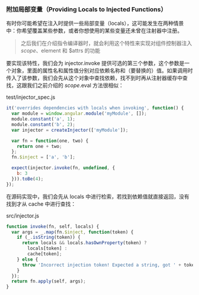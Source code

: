 ### 附加局部变量（Providing Locals to Injected Functions）

有时你可能希望在注入时提供一些局部变量（locals），这可能发生在两种情景中：你希望覆盖某些参数，或者你想使用的某些变量还未曾在注射器中注册。

> 之后我们在介绍指令编译器时，就会利用这个特性来实现对组件控制器注入 $scope、$element 和 $attrs 的功能

要实现该特性，我们会为 injector.invoke 提供可选的第三个参数，这个参数是一个对象，里面的属性名和属性值分别对应依赖名称和（要替换的）值。如果调用时传入了该参数，我们会先从这个对象中查找依赖，找不到时再从注射器缓存中查找，这跟我们之前介绍的 $scope.$eval 方法很相似：

test/injector\_spec.js

```js
it('overrides dependencies with locals when invoking', function() {
  var module = window.angular.module('myModule', []);
  module.constant('a', 1);
  module.constant('b', 2);
  var injector = createInjector(['myModule']);

  var fn = function(one, two) {
    return one + two;
  };
  fn.$inject = ['a', 'b'];

  expect(injector.invoke(fn, undefined, {
    b: 3
  })).toBe(4);
});
```

在源码实现中，我们会先从 locals 中进行检索，若找到依赖值就直接返回，没有找到才从 cache 中进行查找：

src/injector.js

```js
function invoke(fn, self, locals) {
  var args = _.map(fn.$inject, function(token) {
    if (_.isString(token)) {
      return locals && locals.hasOwnProperty(token) ?
        locals[token] :
        cache[token];
    } else {
      throw 'Incorrect injection token! Expected a string, got ' + token;
    }
  });
  return fn.apply(self, args);
}
```



